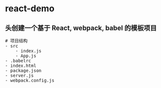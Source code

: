 react-demo
====
头创建一个基于 React, webpack, babel 的模板项目
-------
<pre>
# 项目结构
- src
    - index.js
    - App.js
- .babelrc
- index.html
- package.json
- server.js
- webpack.config.js
</pre>

